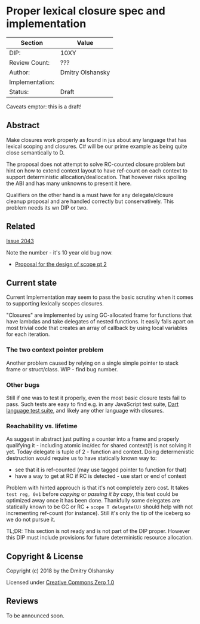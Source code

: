 # Proper lexical closure spec and implementation


| Section         | Value                                                           |
|-----------------|---------------------------------------------|
| DIP:            | 10XY                                                            |
| Review Count:   | ??? |                                         | |
| Author:         | Dmitry Olshansky     |
| Implementation: |                                                                 |
| Status:         | Draft                                                           |

[Most Recent]: ???

Caveats emptor: this is a draft!

## Abstract

Make closures work properly as found in jus about any language that has lexical scoping and closures. C# will be our prime example as being quite close semantically to D.

The proposal does not attempt to solve RC-counted closure problem but hint on how to extend context layout to have ref-count on each context to support deterministic allocation/deallocation. That however risks spoiling the ABI and has many unknowns to present it here.

Qualifiers on the other hand is a must have for any delegate/closure cleanup proposal and are handled correctly but conservatively. This problem needs its wn DIP or two.

## Related

[Issue 2043](https://issues.dlang.org/show_bug.cgi?id=2043)

Note the number - it's 10 year old bug now.

* [Proposal for the design of scope pt 2](http://www.digitalmars.com/d/archives/digitalmars/D/Re_Proposal_for_design_of_scope_Was_Re_Opportunities_for_D_236705.html)

## Current state

Current Implementation may seem to pass the basic scrutiny when it comes to supporting lexically scopes closures.

"Closures" are implemented by using GC-allocated frame for functions that have lambdas and take delegates of nested functions. It easily falls apart on most trivial code that creates an array of callback by using local variables for each iteration.


### The two context pointer problem

Another problem caused by relying on a single simple pointer to stack frame or struct/class. WIP - find bug number.

### Other bugs

Still if one was to test it properly, even the most basic closure tests fail to pass. Such tests are easy to find e.g. in any JavaScript test suite, [Dart language test suite](https://github.com/dart-lang/sdk/tree/master/tests), and likely any other language with closures.

### Reachability vs. lifetime

As suggest in abstract just putting a counter into a frame and properly qualifying it - including atomic inc/dec for shared context(!) is not solving it yet. Today delegate is tuple of 2 - function and context. Doing determenistic destruction would require us to have statically known way to:
* see that it is ref-counted (may use tagged pointer to function for that)
* have a way to get at RC if RC is detected - use start or end of context

Problem with hinted approuch is that it's not completely zero cost. It takes `test reg, 0x1` before _copying_ or _passing it by copy_, this test could be optimized away once it has been done. Thankfully some delegates are statically known to be GC or RC + `scope T delegate(U)` should help with not incrementing ref-count (for instance). Still it's only the tip of the iceberg so we do not pursue it.

TL;DR: This section is not ready and is not part of the DIP proper. However this DIP must include provisions for future deterministic resource allocation.


## Copyright & License

Copyright (c) 2018 by the Dmitry Olshansky

Licensed under [Creative Commons Zero 1.0](https://creativecommons.org/publicdomain/zero/1.0/legalcode.txt)

## Reviews

To be announced soon.
